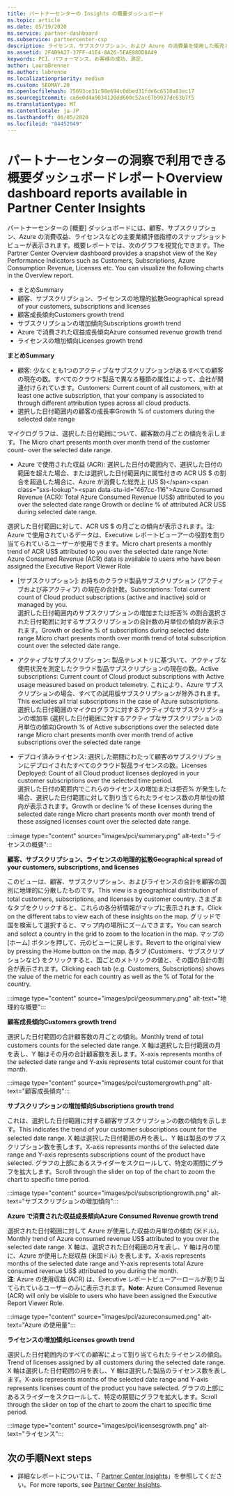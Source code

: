 ```yaml
---
title: パートナーセンターの Insights の概要ダッシュボード
ms.topic: article
ms.date: 05/19/2020
ms.service: partner-dashboard
ms.subservice: partnercenter-csp
description: ライセンス、サブスクリプション、および Azure の消費量を使用した販売とデプロイ、顧客の成長、および収益の増加に関するスナップショットをご覧ください。
ms.assetid: 2F4B9A27-37FF-41E4-8A26-5EAE88DD8A49
keywords: PCI、パフォーマンス、お客様の成功、測定、
author: LauraBrenner
ms.author: labrenne
ms.localizationpriority: medium
ms.custom: SEOMAY.20
ms.openlocfilehash: 75693ce31c98e694c0dbed31fde6c6510a83ec17
ms.sourcegitcommit: ca6e0d4a9034120dd600c52ac67b9927dc63b7f5
ms.translationtype: MT
ms.contentlocale: ja-JP
ms.lasthandoff: 06/05/2020
ms.locfileid: "84452949"
---
```

# <a name="overview-dashboard-reports-available-in-partner-center-insights"></a><span data-ttu-id="467cc-104">パートナーセンターの洞察で利用できる概要ダッシュボードレポート</span><span class="sxs-lookup"><span data-stu-id="467cc-104">Overview dashboard reports available in Partner Center Insights</span></span>
 
<span data-ttu-id="467cc-105">パートナーセンターの [概要] ダッシュボードには、顧客、サブスクリプション、Azure の消費収益、ライセンスなどの主要業績評価指標のスナップショットビューが表示されます。概要レポートでは、次のグラフを視覚化できます。</span><span class="sxs-lookup"><span data-stu-id="467cc-105">The Partner Center Overview dashboard provides a snapshot view of the Key Performance Indicators such as Customers, Subscriptions, Azure Consumption Revenue, Licenses etc. You can visualize the following charts in the Overview report.</span></span> 

- <span data-ttu-id="467cc-106">まとめ</span><span class="sxs-lookup"><span data-stu-id="467cc-106">Summary</span></span>  
- <span data-ttu-id="467cc-107">顧客、サブスクリプション、ライセンスの地理的拡散</span><span class="sxs-lookup"><span data-stu-id="467cc-107">Geographical spread of your customers, subscriptions and licenses</span></span>  
- <span data-ttu-id="467cc-108">顧客成長傾向</span><span class="sxs-lookup"><span data-stu-id="467cc-108">Customers growth trend</span></span> 
- <span data-ttu-id="467cc-109">サブスクリプションの増加傾向</span><span class="sxs-lookup"><span data-stu-id="467cc-109">Subscriptions growth trend</span></span> 
- <span data-ttu-id="467cc-110">Azure で消費された収益成長傾向</span><span class="sxs-lookup"><span data-stu-id="467cc-110">Azure consumed revenue growth trend</span></span> 
- <span data-ttu-id="467cc-111">ライセンスの増加傾向</span><span class="sxs-lookup"><span data-stu-id="467cc-111">Licenses growth trend</span></span> 

<span data-ttu-id="467cc-112">**まとめ**</span><span class="sxs-lookup"><span data-stu-id="467cc-112">**Summary**</span></span>

- <span data-ttu-id="467cc-113">顧客: 少なくとも1つのアクティブなサブスクリプションがあるすべての顧客の現在の数。すべてのクラウド製品で異なる種類の属性によって、会社が関連付けられています。</span><span class="sxs-lookup"><span data-stu-id="467cc-113">Customers: Current count of all customers, with at least one active subscription, that your company is associated to through different attribution types across all cloud products.</span></span> 
- <span data-ttu-id="467cc-114">選択した日付範囲内の顧客の成長率</span><span class="sxs-lookup"><span data-stu-id="467cc-114">Growth % of customers during the selected date range</span></span> 

<span data-ttu-id="467cc-115">マイクログラフは、選択した日付範囲について、顧客数の月ごとの傾向を示します。</span><span class="sxs-lookup"><span data-stu-id="467cc-115">The Micro chart presents month over month trend of the customer count-  over the selected date range.</span></span> 

 
- <span data-ttu-id="467cc-116">Azure で使用された収益 (ACR): 選択した日付の範囲内で、選択した日付の範囲を超えた場合、または選択した日付範囲内に属性付きの ACR US $ の割合を超過した場合に、Azure が消費した総売上 (US $)</span><span class="sxs-lookup"><span data-stu-id="467cc-116">Azure Consumed Revenue (ACR): Total Azure Consumed Revenue (US$) attributed to you over the selected date range Growth or decline % of attributed ACR US$ during selected date range.</span></span>

<span data-ttu-id="467cc-117">選択した日付範囲に対して、ACR US $ の月ごとの傾向が表示されます。注: Azure で使用されているデータは、Executive レポートビューアーの役割を割り当てられているユーザーが使用できます。</span><span class="sxs-lookup"><span data-stu-id="467cc-117">Micro chart presents a monthly trend of ACR US$ attributed to you over the selected date range Note: Azure Consumed Revenue (ACR) data is available to users who have been assigned the Executive Report Viewer Role</span></span> 
 
- <span data-ttu-id="467cc-118">[サブスクリプション]: お持ちのクラウド製品サブスクリプション (アクティブおよび非アクティブ) の現在の合計数。</span><span class="sxs-lookup"><span data-stu-id="467cc-118">Subscriptions: Total current count of Cloud product subscriptions (active and inactive) sold or managed by you.</span></span>  
<span data-ttu-id="467cc-119">選択した日付範囲内のサブスクリプションの増加または拒否% の割合選択された日付範囲に対するサブスクリプションの合計数の月単位の傾向が表示されます。</span><span class="sxs-lookup"><span data-stu-id="467cc-119">Growth or decline % of subscriptions during selected date range Micro chart presents month over month trend of total subscription count over the selected date range.</span></span> 
 
- <span data-ttu-id="467cc-120">アクティブなサブスクリプション: 製品テレメトリに基づいて、アクティブな使用状況を測定したクラウド製品サブスクリプションの現在の数。</span><span class="sxs-lookup"><span data-stu-id="467cc-120">Active subscriptions: Current count of Cloud product subscriptions with Active usage measured based on product telemetry.</span></span> <span data-ttu-id="467cc-121">これにより、Azure サブスクリプションの場合、すべての試用版サブスクリプションが除外されます。</span><span class="sxs-lookup"><span data-stu-id="467cc-121">This excludes all trial subscriptions in the case of Azure subscriptions.</span></span>  
<span data-ttu-id="467cc-122">選択した日付範囲のマイクログラフに対するアクティブなサブスクリプションの増加率 (選択した日付範囲に対するアクティブなサブスクリプションの月単位の傾向)</span><span class="sxs-lookup"><span data-stu-id="467cc-122">Growth % of Active subscriptions over the selected date range Micro chart presents month over month trend of active subscriptions over the selected date range</span></span> 
 
- <span data-ttu-id="467cc-123">デプロイ済みライセンス: 選択した期間にわたって顧客のサブスクリプションにデプロイされたすべてのクラウド製品ライセンスの数。</span><span class="sxs-lookup"><span data-stu-id="467cc-123">Licenses Deployed: Count of all Cloud product licenses deployed in your customer subscriptions over the selected time period.</span></span>  
<span data-ttu-id="467cc-124">選択した日付の範囲内でこれらのライセンスの増加または拒否% が発生した場合、選択した日付範囲に対して割り当てられたライセンス数の月単位の傾向が表示されます。</span><span class="sxs-lookup"><span data-stu-id="467cc-124">Growth or decline % of these licenses during the selected date range Micro chart presents month over month trend of these assigned licenses count over the selected date range.</span></span>

:::image type="content" source="images/pci/summary.png" alt-text="ライセンスの概要":::

<span data-ttu-id="467cc-126">**顧客、サブスクリプション、ライセンスの地理的拡散**</span><span class="sxs-lookup"><span data-stu-id="467cc-126">**Geographical spread of your customers, subscriptions, and licenses**</span></span> 

<span data-ttu-id="467cc-127">このビューは、顧客、サブスクリプション、およびライセンスの合計を顧客の国別に地理的に分散したものです。</span><span class="sxs-lookup"><span data-stu-id="467cc-127">This view is a geographical distribution of total customers, subscriptions, and licenses by customer country.</span></span> <span data-ttu-id="467cc-128">さまざまなタブをクリックすると、これらの各分析情報がマップに表示されます。</span><span class="sxs-lookup"><span data-stu-id="467cc-128">Click on the different tabs to view each of these insights on the map.</span></span> <span data-ttu-id="467cc-129">グリッドで国を検索して選択すると、マップ内の場所にズームできます。</span><span class="sxs-lookup"><span data-stu-id="467cc-129">You can search and select a country in the grid to zoom to the location in the map.</span></span> <span data-ttu-id="467cc-130">マップの [ホーム] ボタンを押して、元のビューに戻します。</span><span class="sxs-lookup"><span data-stu-id="467cc-130">Revert to the original view by pressing the Home button on the map.</span></span> <span data-ttu-id="467cc-131">各タブ (Customers、サブスクリプションなど) をクリックすると、国ごとのメトリックの値と、その国の合計の割合が表示されます。</span><span class="sxs-lookup"><span data-stu-id="467cc-131">Clicking each tab (e.g. Customers, Subscriptions) shows the value of the metric for each country as well as the % of Total for the country.</span></span>  

:::image type="content" source="images/pci/geosummary.png" alt-text="地理的な概要":::

<span data-ttu-id="467cc-133">**顧客成長傾向**</span><span class="sxs-lookup"><span data-stu-id="467cc-133">**Customers growth trend**</span></span>

<span data-ttu-id="467cc-134">選択した日付範囲の合計顧客数の月ごとの傾向。</span><span class="sxs-lookup"><span data-stu-id="467cc-134">Monthly trend of total customers counts for the selected date range.</span></span> <span data-ttu-id="467cc-135">X 軸は選択した日付範囲の月を表し、Y 軸はその月の合計顧客数を表します。</span><span class="sxs-lookup"><span data-stu-id="467cc-135">X-axis represents months of the selected date range and Y-axis represents total customer count for that month.</span></span> 

:::image type="content" source="images/pci/customergrowth.png" alt-text="顧客成長傾向":::

<span data-ttu-id="467cc-137">**サブスクリプションの増加傾向**</span><span class="sxs-lookup"><span data-stu-id="467cc-137">**Subscriptions growth trend**</span></span>

<span data-ttu-id="467cc-138">これは、選択した日付範囲に対する顧客サブスクリプションの数の傾向を示します。</span><span class="sxs-lookup"><span data-stu-id="467cc-138">This indicates the trend of your customer subscriptions count for the selected date range.</span></span> <span data-ttu-id="467cc-139">X 軸は選択した日付範囲の月を表し、Y 軸は製品のサブスクリプション数を表します。</span><span class="sxs-lookup"><span data-stu-id="467cc-139">X-axis represents months of the selected date range and Y-axis represents subscriptions count of the product have selected.</span></span> <span data-ttu-id="467cc-140">グラフの上部にあるスライダーをスクロールして、特定の期間にグラフを拡大します。</span><span class="sxs-lookup"><span data-stu-id="467cc-140">Scroll through the slider on top of the chart to zoom the chart to specific time period.</span></span> 

:::image type="content" source="images/pci/subscriptiongrowth.png" alt-text="サブスクリプションの増加傾向":::

<span data-ttu-id="467cc-142">**Azure で消費された収益成長傾向**</span><span class="sxs-lookup"><span data-stu-id="467cc-142">**Azure Consumed Revenue growth trend**</span></span>

<span data-ttu-id="467cc-143">選択された日付範囲に対して Azure が使用した収益の月単位の傾向 (米ドル)。</span><span class="sxs-lookup"><span data-stu-id="467cc-143">Monthly trend of Azure consumed revenue US$ attributed to you over the selected date range.</span></span> <span data-ttu-id="467cc-144">X 軸は、選択された日付範囲の月を表し、Y 軸は月の間に、Azure が使用した総収益 (米国ドル) を表します。</span><span class="sxs-lookup"><span data-stu-id="467cc-144">X-axis represents months of the selected date range and Y-axis represents total Azure consumed revenue US$ attributed to you during the month.</span></span>   
<span data-ttu-id="467cc-145">**注**: Azure の使用収益 (ACR) は、Executive レポートビューアーロールが割り当てられているユーザーのみに表示されます。</span><span class="sxs-lookup"><span data-stu-id="467cc-145">**Note**: Azure Consumed Revenue (ACR) will only be visible to users who have been assigned the Executive Report Viewer Role.</span></span> 

:::image type="content" source="images/pci/azureconsumed.png" alt-text="Azure の使用量":::

<span data-ttu-id="467cc-147">**ライセンスの増加傾向**</span><span class="sxs-lookup"><span data-stu-id="467cc-147">**Licenses growth trend**</span></span>
 
<span data-ttu-id="467cc-148">選択した日付範囲内のすべての顧客によって割り当てられたライセンスの傾向。</span><span class="sxs-lookup"><span data-stu-id="467cc-148">Trend of licenses assigned by all customers during the selected date range.</span></span> <span data-ttu-id="467cc-149">X 軸は選択した日付範囲の月を表し、Y 軸は選択した製品のライセンス数を表します。</span><span class="sxs-lookup"><span data-stu-id="467cc-149">X-axis represents months of the selected date range and Y-axis represents licenses count of the product you have selected.</span></span> <span data-ttu-id="467cc-150">グラフの上部にあるスライダーをスクロールして、特定の期間にグラフを拡大します。</span><span class="sxs-lookup"><span data-stu-id="467cc-150">Scroll through the slider on top of the chart to zoom the chart to specific time period.</span></span>  

:::image type="content" source="images/pci/licensesgrowth.png" alt-text="ライセンス":::

## <a name="next-steps"></a><span data-ttu-id="467cc-152">次の手順</span><span class="sxs-lookup"><span data-stu-id="467cc-152">Next steps</span></span>

- <span data-ttu-id="467cc-153">詳細なレポートについては、「 [Partner Center Insights](partner-center-insights.md)」を参照してください。</span><span class="sxs-lookup"><span data-stu-id="467cc-153">For more reports, see [Partner Center Insights](partner-center-insights.md).</span></span>

